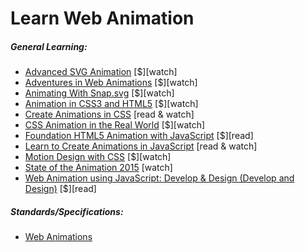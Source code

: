 # Learn Web Animation

##### General Learning:

* [Advanced SVG Animation](https://frontendmasters.com/courses/svg-animation/) [$][watch]
* [Adventures in Web Animations](https://www.codeschool.com/courses/adventures-in-web-animations) [$][watch]
* [Animating With Snap.svg](https://webdesign.tutsplus.com/courses/animating-with-snapsvg) [$][watch]
* [Animation in CSS3 and HTML5](https://frontendmasters.com/courses/animation-storytelling-html5-css3/) [$][watch]
* [Create Animations in CSS](http://www.kirupa.com/css_animations/index.htm) [read & watch]
* [CSS Animation in the Real World](https://webdesign.tutsplus.com/courses/css-animation-in-the-real-world) [$][watch]
* [Foundation HTML5 Animation with JavaScript](http://www.amazon.com/Foundation-HTML5-Animation-JavaScript-Lamberta/dp/1430236655/ref=sr_1_3) [$][read]
* [Learn to Create Animations in JavaScript](http://www.kirupa.com/javascript_animations/index.htm) [read & watch]
* [Motion Design with CSS](https://frontendmasters.com/courses/motion-design-css/) [$][watch]
* [State of the Animation 2015](https://air.mozilla.org/rachel-nabors-state-of-the-animation-2015/) [watch]
* [Web Animation using JavaScript: Develop & Design (Develop and Design)](http://www.amazon.com/Web-Animation-using-JavaScript-Develop-ebook/dp/B00UNKXVDU/ref=sr_1_1) [$][read]

##### Standards/Specifications:

* [Web Animations](https://w3c.github.io/web-animations/)













































 






